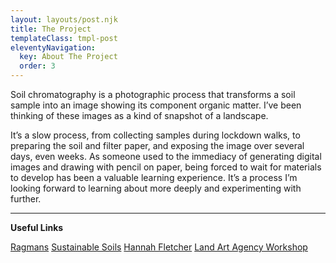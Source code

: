 ```yaml
---
layout: layouts/post.njk
title: The Project
templateClass: tmpl-post
eleventyNavigation:
  key: About The Project
  order: 3
---
```


Soil chromatography is a photographic process that transforms a soil sample into an image showing its component organic matter. I’ve been thinking of these images as a kind of snapshot of a landscape.

It’s a slow process, from collecting samples during lockdown walks, to preparing the soil and filter paper, and exposing the image over several days, even weeks. As someone used to the immediacy of generating digital images and drawing with pencil on paper, being forced to wait for materials to develop has been a valuable learning experience. It’s a process I’m looking forward to learning about more deeply and experimenting with further.

---

**Useful Links**

[Ragmans](http://www.ragmans.co.uk/learn_with_us/our_approach_at_ragmans/tools_and_techniques/chromatography/)
[Sustainable Soils](https://sustainablesoils.org/soil-events-calendar/2020/10/4/soil-chromatography-workshop)
[Hannah Fletcher](https://www.hannahfletcher.com/)
[Land Art Agency Workshop](http://landartagency.com/workshops/)
